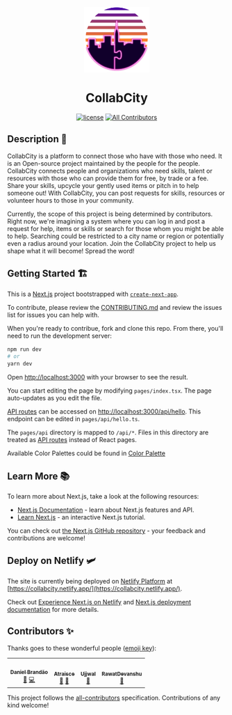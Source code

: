 <p align="center">
  <a href="https://collabcity.netlify.app" rel="noopener" target="_blank"><img width="150" src="./logo/CollabCityLogo.svg" alt="CollabCity logo"></a></p>
</p>

<h1 align="center">CollabCity</h1>

<div align="center">

[![license](https://img.shields.io/badge/license-MIT-blue.svg)](https://github.com/CollabCity/CollabCity/blob/main/LICENSE) <!-- ALL-CONTRIBUTORS-BADGE:START - Do not remove or modify this section -->
[![All Contributors](https://img.shields.io/badge/all_contributors-4-orange.svg?style=flat-square)](#contributors-)
<!-- ALL-CONTRIBUTORS-BADGE:END -->

</div>

## Description 📰
CollabCity is a platform to connect those who have with those who need. It is an Open-source project maintained by the people for the people. CollabCity connects people and organizations who need skills, talent or resources with those who can provide them for free, by trade or a fee. Share your skills, upcycle your gently used items or pitch in to help someone out! With CollabCity, you can post requests for skills, resources or volunteer hours to those in your community. 

Currently, the scope of this project is being determined by contributors. Right now, we're imagining a system where you can log in and post a request for help, items or skills or search for those whom you might be able to help. Searching could be restricted to a city name or region or potentially even a radius around your location. Join the CollabCity project to help us shape what it will become! Spread the word!

## Getting Started 🏗️

This is a [Next.js](https://nextjs.org/) project bootstrapped with [`create-next-app`](https://github.com/vercel/next.js/tree/canary/packages/create-next-app).

To contribute, please review the [CONTRIBUTING.md](./CONTRIBUTING.md) and review the issues list for issues you can help with. 

When you're ready to contribue, fork and clone this repo. From there, you'll need to run the development server:

```bash
npm run dev
# or
yarn dev
```

Open [http://localhost:3000](http://localhost:3000) with your browser to see the result.

You can start editing the page by modifying `pages/index.tsx`. The page auto-updates as you edit the file.

[API routes](https://nextjs.org/docs/api-routes/introduction) can be accessed on [http://localhost:3000/api/hello](http://localhost:3000/api/hello). This endpoint can be edited in `pages/api/hello.ts`.

The `pages/api` directory is mapped to `/api/*`. Files in this directory are treated as [API routes](https://nextjs.org/docs/api-routes/introduction) instead of React pages.

Available Color Palettes could be found in [Color Palette](./docs/Color%20Palette/readme.md)

## Learn More 📚

To learn more about Next.js, take a look at the following resources:

- [Next.js Documentation](https://nextjs.org/docs) - learn about Next.js features and API.
- [Learn Next.js](https://nextjs.org/learn) - an interactive Next.js tutorial.

You can check out [the Next.js GitHub repository](https://github.com/vercel/next.js/) - your feedback and contributions are welcome!

## Deploy on Netlify 🛩️

The site is currently being deployed on [Netlify Platform](https://www.netlify.com/) at [https://collabcity.netlify.app/](https://collabcity.netlify.app/).

Check out [Experience Next.js on Netlify](https://www.netlify.com/with/nextjs/) and [Next.js deployment documentation](https://nextjs.org/docs/deployment) for more details.

## Contributors ✨

Thanks goes to these wonderful people ([emoji key](https://allcontributors.org/docs/en/emoji-key)):

<!-- ALL-CONTRIBUTORS-LIST:START - Do not remove or modify this section -->
<!-- prettier-ignore-start -->
<!-- markdownlint-disable -->
<table>
  <tr>
    <td align="center"><a href="https://github.com/dcbCIn"><img src="https://avatars.githubusercontent.com/u/48742131?v=4?s=100" width="100px;" alt=""/><br /><sub><b>Daniel Brandão</b></sub></a><br /><a href="https://github.com/CollabCity/CollabCity/commits?author=dcbCIn" title="Documentation">📖</a> <a href="https://github.com/CollabCity/CollabCity/commits?author=dcbCIn" title="Code">💻</a></td>
    <td align="center"><a href="https://github.com/Atraisce"><img src="https://avatars.githubusercontent.com/u/76713277?v=4?s=100" width="100px;" alt=""/><br /><sub><b>Atraisce</b></sub></a><br /><a href="#design-Atraisce" title="Design">🎨</a> <a href="https://github.com/CollabCity/CollabCity/commits?author=Atraisce" title="Documentation">📖</a></td>
    <td align="center"><a href="https://github.com/BellatrixLestrangee"><img src="https://avatars.githubusercontent.com/u/37502171?v=4?s=100" width="100px;" alt=""/><br /><sub><b>Ujjwal</b></sub></a><br /><a href="#design-BellatrixLestrangee" title="Design">🎨</a></td>
    <td align="center"><a href="https://github.com/RawatDevanshu"><img src="https://avatars.githubusercontent.com/u/76153868?v=4?s=100" width="100px;" alt=""/><br /><sub><b>RawatDevanshu</b></sub></a><br /><a href="https://github.com/CollabCity/CollabCity/commits?author=RawatDevanshu" title="Documentation">📖</a></td>
  </tr>
</table>

<!-- markdownlint-restore -->
<!-- prettier-ignore-end -->

<!-- ALL-CONTRIBUTORS-LIST:END -->

This project follows the [all-contributors](https://github.com/all-contributors/all-contributors) specification. Contributions of any kind welcome!
